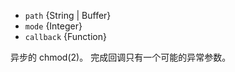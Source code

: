 <!-- YAML
added: v0.1.30
-->

* `path` {String | Buffer}
* `mode` {Integer}
* `callback` {Function}

异步的 chmod(2)。
完成回调只有一个可能的异常参数。

